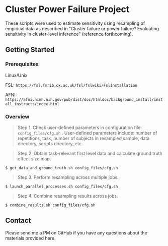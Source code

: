 # Cluster Power Failure Project

These scripts were used to estimate sensitivity using resampling of empirical data as described in
"Cluster failure or power failure? Evaluating sensitivity in cluster-level inference" (reference forthcoming).

## Getting Started

### Prerequisites

Linux/Unix

FSL: `https://fsl.fmrib.ox.ac.uk/fsl/fslwiki/FslInstallation`

AFNI: `https://afni.nimh.nih.gov/pub/dist/doc/htmldoc/background_install/install_instructs/index.html`

### Overview

> Step 1. Check user-defined parameters in configuration file: `config_files/cfg.sh` . User-defined parameters include: number of repetitions, task, number of subjects in resampled sample, data directory, scripts directory, etc.

> Step 2. Obtain task-relevant first level data and calculate ground truth effect size map.

```shell
$ get_data_and_ground_truth.sh config_files/cfg.sh
```

> Step 3. Perform resampling across multiple jobs.

```shell
$ launch_parallel_processes.sh config_files/cfg.sh
```

> Step 4. Combine resampling results across jobs.

```shell
$ combine_results.sh config_files/cfg.sh
```

## Contact

Please send me a PM on GitHub if you have any questions about the materials provided here. 

